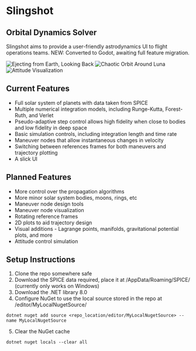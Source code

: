 # Slingshot
## Orbital Dynamics Solver

Slingshot aims to provide a user-friendly astrodynamics UI to flight operations teams. NEW: Converted to Godot, awaiting full feature migration.

![Ejecting from Earth, Looking Back](looking_back.png)
![Chaotic Orbit Around Luna](perturbed.png)
![Attitude Visualization](meo.png)

## Current Features

- Full solar system of planets with data taken from SPICE
- Multiple numerical integration models, including Runge-Kutta, Forest-Ruth, and Verlet
- Pseudo-adaptive step control allows high fidelity when close to bodies and low fidelity in deep space
- Basic simulation controls, including integration length and time rate
- Maneuver nodes that allow instantaneous changes in velocity
- Switching between references frames for both maneuvers and trajectory plotting
- A slick UI

## Planned Features

- More control over the propagation algorithms
- More minor solar system bodies, moons, rings, etc
- Maneuver node design tools
- Maneuver node visualization
- Rotating reference frames
- 2D plots to aid trajectory design
- Visual additions - Lagrange points, manifolds, gravitational potential plots, and more
- Attitude control simulation

## Setup Instructions

1. Clone the repo somewhere safe
2. Download the SPICE data required, place it at /AppData/Roaming/SPICE/ (currently only works on Windows)
3. Download the .NET library 8.0
4. Configure NuGet to use the local source stored in the repo at /editor/MyLocalNugetSource/
```
dotnet nuget add source <repo_location/editor/MyLocalNugetSource> --name MyLocalNugetSource
```
5. Clear the NuGet cache
```
dotnet nuget locals --clear all
```